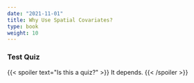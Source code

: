 ```yaml
---
date: "2021-11-01"
title: Why Use Spatial Covariates?
type: book
weight: 10
---
```






### Test Quiz

{{< spoiler text="Is this a quiz?" >}}
It depends. 
{{< /spoiler >}}
